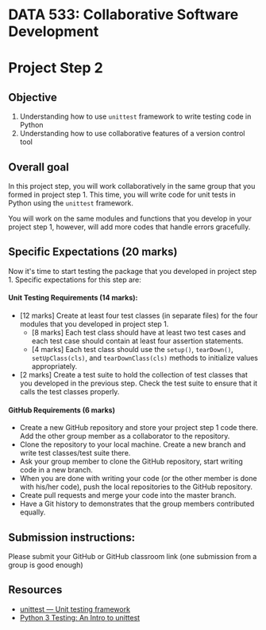 # DATA 533: Collaborative Software Development

# Project Step 2

## Objective
1.	Understanding how to use `unittest` framework to write testing code in Python
2.	Understanding how to use collaborative features of a version control tool


## Overall goal
In this project step, you will work collaboratively in the same group that you formed in project step 1. This time, you will write code for unit tests in Python using the `unittest` framework. 

You will work on the same modules and functions that you develop in your project step 1, however, will add more codes that handle errors gracefully.

## Specific Expectations (20 marks)
Now it's time to start testing the package that you developed in project step 1. Specific expectations for this step are:
#### Unit Testing Requirements (14 marks):
 - [12 marks] Create at least four test classes (in separate files) for the four modules that you developed in project step 1.
    - [8 marks] Each test class should have at least two test cases and each test case should contain at least four assertion statements.
    - [4 marks] Each test class should use the `setup()`, `tearDown()`, `setUpClass(cls)`, and `tearDownClass(cls)` methods to initialize values appropriately.
 - [2 marks] Create a test suite to hold the collection of test classes that you developed in the previous step. Check the test suite to ensure that it calls the test classes properly.

#### GitHub Requirements (6 marks)
 - Create a new GitHub repository and store your project step 1 code there. Add the other group member as a collaborator to the repository. 
 - Clone the repository to your local machine. Create a new branch and write test classes/test suite there. 
 - Ask your group member to clone the GitHub repository, start writing code in a new branch. 
 - When you are done with writing your code (or the other member is done with his/her code), push the local repositories to the GitHub repository. 
 - Create pull requests and merge your code into the master branch.
 - Have a Git history to demonstrates that the group members contributed equally.

## Submission instructions: 

Please submit your GitHub or GitHub classroom link (one submission from a group is good enough)

## Resources
- [unittest — Unit testing framework](https://docs.python.org/3/library/unittest.html)
- [Python 3 Testing: An Intro to unittest](https://www.blog.pythonlibrary.org/2016/07/07/python-3-testing-an-intro-to-unittest/)
